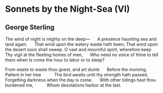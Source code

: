 # Sonnets by the Night-Sea (VI)
## George Sterling
The wind of night is mighty on the deep—
     A presence haunting sea and land again.
     That wind upon the watery waste hath been;
That wind upon the desert soon shall sweep.
O vast and mournful spirit, wherefore keep
     Thy vigil at the fleeting homes of men,
     Who need no voice of thine to tell them when
Is come the hour to labor or to sleep?

From waste to waste thou goest, and art dumb
     Before the morning. Patient in her tree
          The bird awaits until thy strength hath passed,
Forgetting darkness when the day is come.
     With other tidings hast thou burdened me,
          Whom desolations harbor at the last.